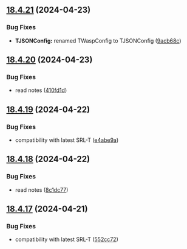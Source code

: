 ## [18.4.21](https://github.com/Torwent/WaspLib/compare/v18.4.20...v18.4.21) (2024-04-23)


### Bug Fixes

* **TJSONConfig:** renamed TWaspConfig to TJSONConfig ([9acb68c](https://github.com/Torwent/WaspLib/commit/9acb68c38cc1361000d31eeb292907ce54af1a0c))



## [18.4.20](https://github.com/Torwent/WaspLib/compare/v18.4.19...v18.4.20) (2024-04-23)


### Bug Fixes

* read notes ([410fd1d](https://github.com/Torwent/WaspLib/commit/410fd1d280ff53159e07cb13784eadae7a45df49))



## [18.4.19](https://github.com/Torwent/WaspLib/compare/v18.4.18...v18.4.19) (2024-04-22)


### Bug Fixes

* compatibility with latest SRL-T ([e4abe9a](https://github.com/Torwent/WaspLib/commit/e4abe9ae6bcef94c4776eedeb6d49b75f5831d58))



## [18.4.18](https://github.com/Torwent/WaspLib/compare/v18.4.17...v18.4.18) (2024-04-22)


### Bug Fixes

* read notes ([8c1dc77](https://github.com/Torwent/WaspLib/commit/8c1dc77a79eec982aa475a6d20ef8709449d649e))



## [18.4.17](https://github.com/Torwent/WaspLib/compare/v18.4.16...v18.4.17) (2024-04-21)


### Bug Fixes

* compatibility with latest SRL-T ([552cc72](https://github.com/Torwent/WaspLib/commit/552cc724a2a47a22e3e889cdc01048201ec70fae))



